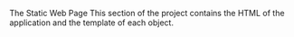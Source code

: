 The Static Web Page
This section of the project contains the HTML of the application and the template of each object.
